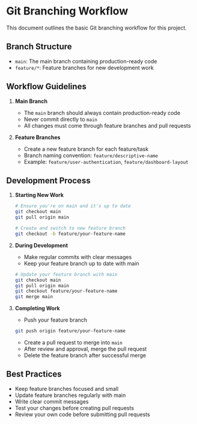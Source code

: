 # Git Branching Workflow

This document outlines the basic Git branching workflow for this project.

## Branch Structure

- `main`: The main branch containing production-ready code
- `feature/*`: Feature branches for new development work

## Workflow Guidelines

1. **Main Branch**
   - The `main` branch should always contain production-ready code
   - Never commit directly to `main`
   - All changes must come through feature branches and pull requests

2. **Feature Branches**
   - Create a new feature branch for each feature/task
   - Branch naming convention: `feature/descriptive-name`
   - Example: `feature/user-authentication`, `feature/dashboard-layout`

## Development Process

1. **Starting New Work**

   ```bash
   # Ensure you're on main and it's up to date
   git checkout main
   git pull origin main

   # Create and switch to new feature branch
   git checkout -b feature/your-feature-name
   ```

2. **During Development**
   - Make regular commits with clear messages
   - Keep your feature branch up to date with main

   ```bash
   # Update your feature branch with main
   git checkout main
   git pull origin main
   git checkout feature/your-feature-name
   git merge main
   ```

3. **Completing Work**
   - Push your feature branch

   ```bash
   git push origin feature/your-feature-name
   ```

   - Create a pull request to merge into `main`
   - After review and approval, merge the pull request
   - Delete the feature branch after successful merge

## Best Practices

- Keep feature branches focused and small
- Update feature branches regularly with main
- Write clear commit messages
- Test your changes before creating pull requests
- Review your own code before submitting pull requests
